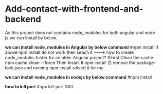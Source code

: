# Add-contact-with-frontend-and-backend

As this project does not contains node_modules for both angular and node js we can install by below.

**we can install node_modules in Angular by below command**
#npm install
if above npm install do not work then seach it ---> how to create node_modules folder for an older Angular project?
1)First Clean the cache npm cache clean --force Then Install It npm install
2) remove the package-lock.json and running npm install solved it for me.


**we can install node_modules in nodejs by below command**
#npm install

**how to kill port**
#npx kill-port 300
